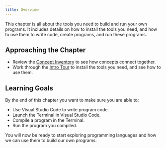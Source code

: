 ```yaml
---
title: Overview
---
```


This chapter is all about the tools you need to build and run your own programs. It includes details on how to install the tools you need, and how to use them to write code, create programs, and run these programs.

## Approaching the Chapter

- Review the [Concept Inventory](/book/part-0-getting-started/1-building-programs/1-concept-inventory) to see how concepts connect together.
- Work through the [Intro Tour](/book/part-0-getting-started/1-building-programs/2-intro-tour/0-install) to install the tools you need, and see how to use them.

## Learning Goals

By the end of this chapter you want to make sure you are able to:

- Use Visual Studio Code to write program code.
- Launch the Terminal in Visual Studio Code.
- Compile a program in the Terminal.
- Run the program you compiled.

You will now be ready to start exploring programming languages and how we can use them to build our own programs.
